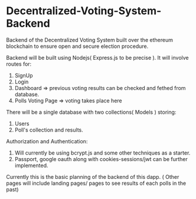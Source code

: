 # Decentralized-Voting-System-Backend
Backend of the Decentralized Voting System built over the ethereum blockchain to ensure open and secure election procedure.

Backend will be built using Nodejs( Express.js to be precise ). It will involve routes for:
1) SignUp
2) Login
3) Dashboard => previous voting results can be checked and fethed from database.
4) Polls Voting Page => voting takes place here

There will be a single database with two collections( Models ) storing:
1) Users
2) Poll's collection and results.

Authorization and Authentication:
1) Will currently be using bcrypt.js and some other techniques as a starter.
2) Passport, google oauth along with cookies-sessions/jwt can be further implemented.

Currently this is the basic planning of the backend of this dapp. ( Other pages will include landing pages/ pages to see results of each polls in the past)
